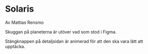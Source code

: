 # Solaris

Av Mattias Rensmo

Skuggan på planeterna är utöver vad som stod i Figma.

Stängknappen på detaljsidan är animerad för att den ska vara lätt att upptäcka.
